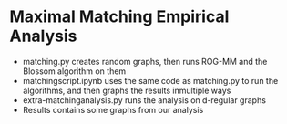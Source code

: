 # Maximal Matching Empirical Analysis

* matching.py creates random graphs, then runs ROG-MM and the Blossom algorithm on them
* matchingscript.ipynb uses the same code as matching.py to run the algorithms, and then graphs the results inmultiple ways
* extra-matchinganalysis.py runs the analysis on d-regular graphs
* Results contains some graphs from our analysis